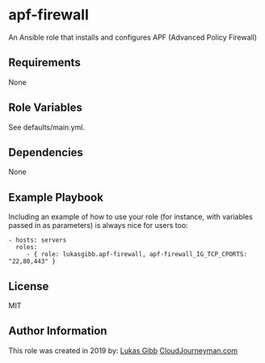 apf-firewall
=========

An Ansible role that installs and configures APF (Advanced Policy Firewall)

Requirements
------------

None

Role Variables
--------------

See defaults/main.yml.

Dependencies
------------

None

Example Playbook
----------------

Including an example of how to use your role (for instance, with variables passed in as parameters) is always nice for users too:

    - hosts: servers
      roles:
         - { role: lukasgibb.apf-firewall, apf-firewall_IG_TCP_CPORTS: "22,80,443" }

License
-------

MIT

Author Information
------------------

This role was created in 2019 by:
[Lukas Gibb](https://github.com/LukasGibb) [CloudJourneyman.com](http://www.cloudjourneyman.com/)

